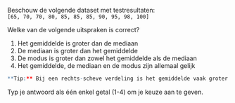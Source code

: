 Beschouw de volgende dataset met testresultaten:  
`[65, 70, 70, 80, 85, 85, 85, 90, 95, 98, 100]`

Welke van de volgende uitspraken is correct?

1. Het gemiddelde is groter dan de mediaan
2. De mediaan is groter dan het gemiddelde
3. De modus is groter dan zowel het gemiddelde als de mediaan
4. Het gemiddelde, de mediaan en de modus zijn allemaal gelijk

```r
**Tip:** Bij een rechts-scheve verdeling is het gemiddelde vaak groter dan de mediaan, bij een links-scheve verdeling is het omgekeerd. Bereken eerst de drie centrummaten (gemiddelde, mediaan, modus) en vergelijk ze met elkaar.
```

Typ je antwoord als één enkel getal (1-4) om je keuze aan te geven.

